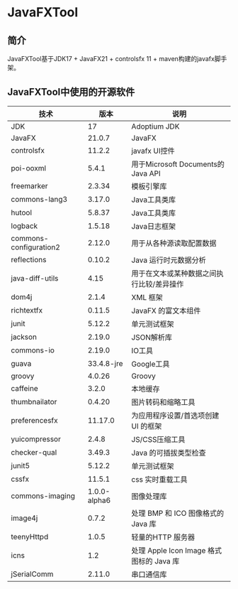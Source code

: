 # JavaFXTool

## 简介

JavaFXTool基于JDK17 + JavaFX21 + controlsfx 11 + maven构建的javafx脚手架。

## JavaFXTool中使用的开源软件

| 技术                     | 版本           | 说明                               |
|------------------------|--------------|----------------------------------|
| JDK                    | 17           | Adoptium JDK                     |
| JavaFX                 | 21.0.7       | JavaFX                           |
| controlsfx             | 11.2.2       | javafx UI控件                      |
| poi-ooxml              | 5.4.1        | 用于Microsoft Documents的Java API   |
| freemarker             | 2.3.34       | 模板引擎库                            |
| commons-lang3          | 3.17.0       | Java工具类库                         |
| hutool                 | 5.8.37       | Java工具类库                         |
| logback                | 1.5.18       | Java日志框架                         |
| commons-configuration2 | 2.12.0       | 用于从各种源读取配置数据                     |
| reflections            | 0.10.2       | Java 运行时元数据分析                    |
| java-diff-utils        | 4.15         | 用于在文本或某种数据之间执行比较/差异操作            |
| dom4j                  | 2.1.4        | XML 框架                           |
| richtextfx             | 0.11.5       | JavaFX 的富文本组件                    |
| junit                  | 5.12.2       | 单元测试框架                           |
| jackson                | 2.19.0       | JSON解析库                          |
| commons-io             | 2.19.0       | IO工具                             |
| guava                  | 33.4.8-jre   | Google工具                         |
| groovy                 | 4.0.26       | Groovy                           |
| caffeine               | 3.2.0        | 本地缓存                             |
| thumbnailator          | 0.4.20       | 图片转码和缩略工具                        |
| preferencesfx          | 11.17.0      | 为应用程序设置/首选项创建 UI 的框架             |
| yuicompressor          | 2.4.8        | JS/CSS压缩工具                       |
| checker-qual           | 3.49.3       | Java 的可插拔类型检查                    |
| junit5                 | 5.12.2       | 单元测试框架                           |
| cssfx                  | 11.5.1       | css 实时重载工具                       |
| commons-imaging        | 1.0.0-alpha6 | 图像处理库                            |
| image4j                | 0.7.2        | 处理 BMP 和 ICO 图像格式的 Java 库        |
| teenyHttpd             | 1.0.5        | 轻量的HTTP 服务器                      |
| icns                   | 1.2          | 处理 Apple Icon Image 格式图标的 Java 库 |
| jSerialComm            | 2.11.0       | 串口通信库                            |
